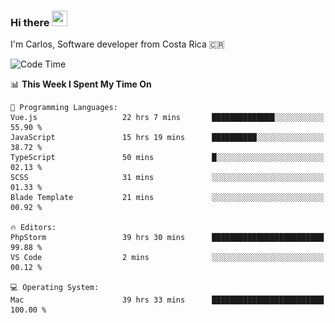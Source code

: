### Hi there <img src="https://media.giphy.com/media/hvRJCLFzcasrR4ia7z/giphy.gif" width="25px" height="25px">

I'm Carlos, Software developer from Costa Rica 🇨🇷

[//]: # (<a href="https://app.daily.dev/carum98"><img src="https://github.com/carum98/carum98/blob/main/devcard.svg" width="400" alt="Carlos Umaña Acevedo's Dev Card"/></a>)


<!--START_SECTION:waka-->
![Code Time](http://img.shields.io/badge/Code%20Time-12%2C703%20hrs%2012%20mins-blue)

📊 **This Week I Spent My Time On** 

```text
💬 Programming Languages: 
Vue.js                   22 hrs 7 mins       ██████████████░░░░░░░░░░░   55.90 % 
JavaScript               15 hrs 19 mins      ██████████░░░░░░░░░░░░░░░   38.72 % 
TypeScript               50 mins             █░░░░░░░░░░░░░░░░░░░░░░░░   02.13 % 
SCSS                     31 mins             ░░░░░░░░░░░░░░░░░░░░░░░░░   01.33 % 
Blade Template           21 mins             ░░░░░░░░░░░░░░░░░░░░░░░░░   00.92 % 

🔥 Editors: 
PhpStorm                 39 hrs 30 mins      █████████████████████████   99.88 % 
VS Code                  2 mins              ░░░░░░░░░░░░░░░░░░░░░░░░░   00.12 % 

💻 Operating System: 
Mac                      39 hrs 33 mins      █████████████████████████   100.00 % 
```


<!--END_SECTION:waka-->
